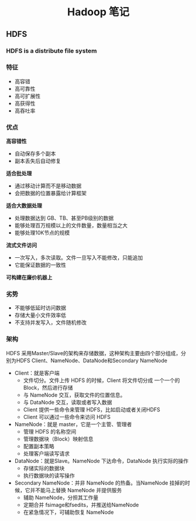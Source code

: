 # <div align="center">Hadoop 笔记</div>
## HDFS
### HDFS is a distribute file system 
### 特征
- 高容错
- 高可靠性
- 高可扩展性
- 高获得性
- 高吞吐率
### 优点
**高容错性**

- 自动保存多个副本
- 副本丢失后自动修复

**适合批处理**

- 通过移动计算而不是移动数据
- 会把数据的位置暴露给计算框架

**适合大数据处理**

- 处理数据达到 GB、TB、甚至PB级别的数据
- 能够处理百万规模以上的文件数量，数量相当之大
- 能够处理10K节点的规模

**流式文件访问**

- 一次写入，多次读取。文件一旦写入不能修改，只能追加
- 它能保证数据的一致性

**可构建在廉价机器上**

### 劣势

- 不能够低延时访问数据
- 存储大量小文件效率低
- 不支持并发写入，文件随机修改

### 架构

HDFS 采用Master/Slave的架构来存储数据，这种架构主要由四个部分组成，分别为HDFS Client、NameNode、DataNode和Secondary NameNode

- Client：就是客户端
    - 文件切分。文件上传 HDFS 的时候，Client 将文件切分成 一个一个的Block，然后进行存储
    - 与 NameNode 交互，获取文件的位置信息。
    - 与 DataNode 交互，读取或者写入数据
    - Client 提供一些命令来管理 HDFS，比如启动或者关闭HDFS
    - Client 可以通过一些命令来访问 HDFS
- NameNode：就是 master，它是一个主管、管理者
    - 管理 HDFS 的名称空间
    - 管理数据块（Block）映射信息
    - 配置副本策略
    - 处理客户端读写请求
- DataNode：就是Slave。NameNode 下达命令，DataNode 执行实际的操作
    - 存储实际的数据块
    - 执行数据块的读写操作
- Secondary NameNode：并非 NameNode 的热备。当NameNode 挂掉的时候，它并不能马上替换 NameNode 并提供服务
    - 辅助 NameNode，分担其工作量
    - 定期合并 fsimage和fsedits，并推送给NameNode
    - 在紧急情况下，可辅助恢复 NameNode
